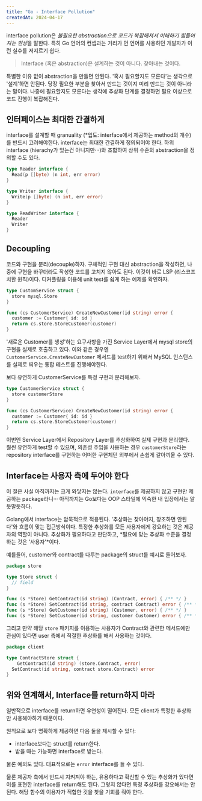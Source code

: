 ```yaml
---
title: "Go - Interface Pollution"
createdAt: 2024-04-17
---
```



interface pollution은 *불필요한 abstraction으로 코드가 복잡해져서 이해하기 힘들어지는 현상*을 말한다. 특히 Go 언어의 컨셉과는 거리가 먼 언어를 사용하던 개발자가 이런 실수를 저지르기 쉽다.

> Interface (혹은 abstraction)은 설계하는 것이 아니다. 찾아내는 것이다.

특별한 이유 없이 abstraction을 만들면 안된다. '혹시 필요할지도 모른다'는 생각으로 '설계'하면 안된다. 당장 필요한 부분을 찾아서 만드는 것이지 미리 만드는 것이 아니라는 말이다. 나중에 필요할지도 모른다는 생각에 추상화 단계를 결정하면 필요 이상으로 코드 진행이 복잡해진다.



## 인터페이스는 최대한 간결하게

interface를 설계할 때 granuality (*입도: interface에서 제공하는 method의 개수)를 반드시 고려해야한다. interface는 최대한 간결하게 정의되어야 한다. 하위 interface (hierachy가 있는건 아니지만···)와 조합하여 상위 수준의 abstraction을 정의할 수도 있다.

```go 
type Reader interface {
  Read(p []byte) (n int, err error)
}

type Writer interface {
  Write(p []byte) (n int, err error)
}

type ReadWriter interface {
  Reader
  Writer
}
```



## Decoupling 

코드와 구현을 분리(decouple)하자. 구체적인 구현 대신 abstraction을 작성하면, 나중에 구현을 바꾸더라도 작성한 코드를 고치지 않아도 된다. 이것이 바로 LSP (리스코프 치환 원칙)이다. 디커플링을 이용해 unit test를 쉽게 하는 예제를 확인하자.

``` go 
type CustomService struct {
  store mysql.Store
}

func (cs CustomerService) CreateNewCustomer(id string) error {
  customer := Customer{ id: id }
  return cs.store.StoreCustomer(customer)
}
```

'새로운 Customer를 생성'하는 요구사항을 가진 Service Layer에서 mysql store의 구현을 실제로 호출하고 있다. 이와 같은 경우엔 `CustomerService.CreateNewCustomer` 메서드를 test하기 위해서 MySQL 인스턴스를 실제로 띄우는 통합 테스트를 진행해야한다. 

보다 유연하게 CustomerService를 특정 구현과 분리해보자.

``` go 
type CustomerService struct {
  store customerStore
}

func (cs CustomerService) CreateNewCustomer(id string) error {
  customer := Customer{ id: id }
  return cs.store.StoreCustomer(customer)
}
```

이번엔 Service Layer에서 Repository Layer를 추상화하여 실제 구현과 분리했다. 훨씬 유연하게 test할 수 있으며, 의존성 주입을 사용하는 경우 `customerStore`라는 repository interface를 구현하는 어떠한 구현체던 외부에서 손쉽게 갈아끼울 수 있다.



## Interface는 사용자 측에 두어야 한다

이 절은 사실 아직까지는 크게 와닿지는 않는다. `interface`를 제공하지 않고 구현만 제공하는 package라니··· 아직까지는 Go보다는 OOP 스타일에 익숙한 내 입장에서는 알듯말듯하다.

Golang에서 interface는 암묵적으로 적용된다. '추상화는 찾아야지, 창조하면 안된다'와 흐름이 맞는 접근방식이다. 특정한 추상화를 모든 사용자에게 강요하는 것은 제공자의 역할이 아니다. 추상화가 필요하다고 판단하고, *필요에 맞는 추상화 수준을 결정하는 것은 '사용자'*이다.

예를들어, customer와 contract를 다루는 package의 struct를 예시로 들어보자.

``` go 
package store

type Store struct {
  // field
}

func (s *Store) GetContract(id string) (Contract, error) { /** */ }
func (s *Store) SetContract(id string, contract Contract) error { /** */ }
func (s *Store) GetCustomer(id string) (Customer, error) { /** */ }
func (s *Store) SetCustomer(id string, customer Customer) error { /** */ }
```

그리고 만약 해당 `store` 패키지를 이용하는 사용자가 Contract와 관련한 메서드에만 관심이 있다면 user 측에서 적절한 추상화를 해서 사용하는 것이다.

``` go 
package client 

type ContractStore struct {
	GetContract(id string) (store.Contract, error)
  SetContract(id string, contract store.Contract) error 
}
```



## 위와 연계해서, Interface를 return하지 마라

일반적으로 interface를 return하면 유연성이 떨어진다. 모든 client가 특정한 추상화만 사용해야하기 때문이다.

원칙으로 보다 명확하게 제공하면 다음 둘을 제시할 수 있다:

- interface보다는 struct를 return한다.
- 받을 때는 가능하면 interface로 받는다.

물론 예외도 있다. 대표적으로는 `error` interface를 들 수 있다.

물론 제공자 측에서 반드시 지켜져야 하는, 유용하다고 확신할 수 있는 추상화가 있다면 이를 표현한 interface를 return해도 된다. 그렇지 않다면 특정 추상화를 강요해서는 안된다. 해당 함수의 이용자가 적합한 것을 찾을 기회를 줘야 한다.

